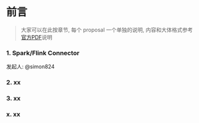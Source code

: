 # 前言

> 大家可以在此按章节, 每个 proposal 一个单独的说明, 内容和大体格式参考[官方PDF](https://github.com/apache/incubator-hugegraph/files/11208510/diff_mix.pdf)说明

### 1. Spark/Flink Connector

发起人: @simon824


### 2. xx


### 3. xx


### x. xx
